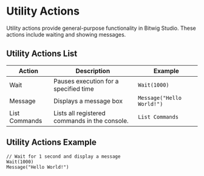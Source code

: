 # Utility Actions

Utility actions provide general-purpose functionality in Bitwig Studio. These actions include waiting and showing messages.

## Utility Actions List

| Action        | Description                                   | Example                   |
| ------------- | --------------------------------------------- | ------------------------- |
| Wait          | Pauses execution for a specified time         | `Wait(1000)`              |
| Message       | Displays a message box                        | `Message("Hello World!")` |
| List Commands | Lists all registered commands in the console. | `List Commands`           |

## Utility Actions Example

```plaintext
// Wait for 1 second and display a message
Wait(1000)
Message("Hello World!")
```